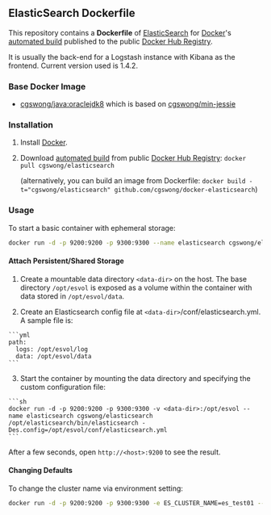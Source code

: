 ## ElasticSearch Dockerfile

This repository contains a **Dockerfile** of [ElasticSearch](http://www.elasticsearch.org/) for [Docker](https://www.docker.com/)'s [automated build](https://registry.hub.docker.com/u/cgswong/elasticsearch/) published to the public [Docker Hub Registry](https://registry.hub.docker.com/).

It is usually the back-end for a Logstash instance with Kibana as the frontend. Current version used is 1.4.2.


### Base Docker Image

* [cgswong/java:oraclejdk8](https://registry.hub.docker.com/u/cgswong/java/) which is based on [cgswong/min-jessie](https://registry.hub.docker.com/u/cgswong/min-jessie/)


### Installation

1. Install [Docker](https://www.docker.com/).

2. Download [automated build](https://registry.hub.docker.com/u/cgswong/elasticsearch/) from public [Docker Hub Registry](https://registry.hub.docker.com/): `docker pull cgswong/elasticsearch`

   (alternatively, you can build an image from Dockerfile: `docker build -t="cgswong/elasticsearch" github.com/cgswong/docker-elasticsearch`)


### Usage
To start a basic container with ephemeral storage:

```sh
docker run -d -p 9200:9200 -p 9300:9300 --name elasticsearch cgswong/elasticsearch
```

#### Attach Persistent/Shared Storage

  1. Create a mountable data directory `<data-dir>` on the host. The base directory `/opt/esvol` is exposed as a volume within the container with data stored in `/opt/esvol/data`.

  2. Create an Elasticsearch config file at `<data-dir>`/conf/elasticsearch.yml. A sample file is:

    ```yml
    path:
      logs: /opt/esvol/log
      data: /opt/esvol/data
    ```

  3. Start the container by mounting the data directory and specifying the custom configuration file:

    ```sh
    docker run -d -p 9200:9200 -p 9300:9300 -v <data-dir>:/opt/esvol --name elasticsearch cgswong/elasticsearch /opt/elasticsearch/bin/elasticsearch -Des.config=/opt/esvol/conf/elasticsearch.yml
    ```

After a few seconds, open `http://<host>:9200` to see the result.

#### Changing Defaults
To change the cluster name via environment setting:

```sh
docker run -d -p 9200:9200 -p 9300:9300 -e ES_CLUSTER_NAME=es_test01 --name elasticsearch cgswong/elasticsearch
```
